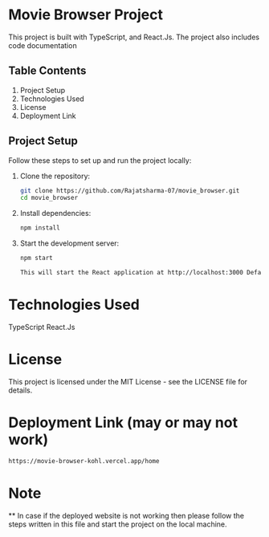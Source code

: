 # Movie Browser Project

This project is built with TypeScript, and React.Js. The project also includes code documentation

## Table Contents

1. Project Setup
2. Technologies Used
3. License
4. Deployment Link

## Project Setup

Follow these steps to set up and run the project locally:

1. Clone the repository:
   ```bash
   git clone https://github.com/Rajatsharma-07/movie_browser.git
   cd movie_browser

2. Install dependencies:
    ```bash
    npm install

3. Start the development server:
    ```bash
    npm start

    This will start the React application at http://localhost:3000 Default Port:3000
    
# Technologies Used
TypeScript
React.Js

# License
This project is licensed under the MIT License - see the LICENSE file for details.

# Deployment Link (may or may not work)
   ```bash
https://movie-browser-kohl.vercel.app/home
```

# Note
** In case if the deployed website is not working then please follow the steps written in this file and start the project on the local machine.
